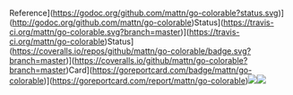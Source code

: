 Reference](https://godoc.org/github.com/mattn/go-colorable?status.svg)](http://godoc.org/github.com/mattn/go-colorable)Status](https://travis-ci.org/mattn/go-colorable.svg?branch=master)](https://travis-ci.org/mattn/go-colorable)Status](https://coveralls.io/repos/github/mattn/go-colorable/badge.svg?branch=master)](https://coveralls.io/github/mattn/go-colorable?branch=master)Card](https://goreportcard.com/badge/mattn/go-colorable)](https://goreportcard.com/report/mattn/go-colorable)![](https://raw.githubusercontent.com/mattn/go-colorable/gh-pages/bad.png)![](https://raw.githubusercontent.com/mattn/go-colorable/gh-pages/good.png)